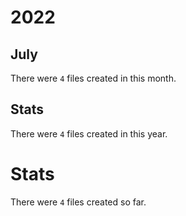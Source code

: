 # 2022
## July
There were `4` files created in this month.
## Stats
There were `4` files created in this year.
# Stats
There were `4` files created so far.
